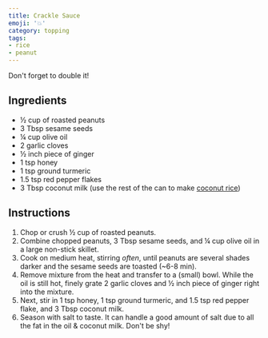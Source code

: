 ```yaml
---
title: Crackle Sauce
emoji: '💥'
category: topping
tags:
- rice
- peanut
---
```


Don't forget to double it!

## Ingredients

- ½ cup of roasted peanuts
- 3 Tbsp sesame seeds
- ¼ cup olive oil
- 2 garlic cloves
- ½ inch piece of ginger
- 1 tsp honey
- 1 tsp ground turmeric
- 1.5 tsp red pepper flakes
- 3 Tbsp coconut milk (use the rest of the can to make [coconut rice](coconut-rice.html))

## Instructions

1. Chop or crush ½ cup of roasted peanuts.
2. Combine chopped peanuts, 3 Tbsp sesame seeds, and ¼ cup olive oil in a
   large non-stick skillet.
3. Cook on medium heat, stirring *often*, until
   peanuts are several shades darker and the sesame seeds are toasted (~6-8
   min).
4. Remove mixture from the heat and transfer to a (small) bowl. While the
   oil is still hot, finely grate 2 garlic cloves and ½ inch piece of
   ginger right into the mixture.
5. Next, stir in 1 tsp honey, 1 tsp ground turmeric, and 1.5 tsp red pepper
   flake, and 3 Tbsp coconut milk.
6. Season with salt to taste. It can handle a good amount of salt due to
   all the fat in the oil & coconut milk. Don't be shy!

